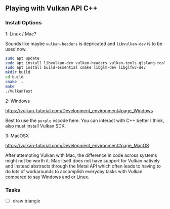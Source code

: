 ## Playing with Vulkan API C++

### Install Options

<p> 1: Linux / Mac? </p>

Sounds like maybe `vulkan-headers` is depricated and `libvulkan-dev` is to be used now.


```bash
sudo apt update
sudo apt install libvulkan-dev vulkan-headers vulkan-tools glslang-tools
sudo apt install build-essential cmake libglm-dev libglfw3-dev
mkdir build
cd build
cmake ..
make
./VulkanTest
```

<p> 2: Windows </p>

https://vulkan-tutorial.com/Development_environment#page_Windows

Best to use the `purple` vscode here. You can interact with C++ better I think, also must install Vulkan SDK.

<p> 3: MacOSX </p>

https://vulkan-tutorial.com/Development_environment#page_MacOS

After attempting Vulkan with Mac, the difference in code across systems might not be worth it. Mac itself does
not have support for Vulkan natively and instead abstracts through the Metal API which often leads to having to do
lots of workarounds to accomplish everyday tasks with Vulkan compared to say Windows and or Linux.

### Tasks

- [ ] draw triangle